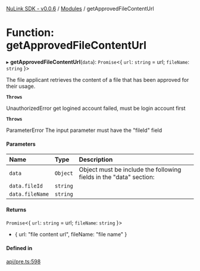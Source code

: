 [NuLink SDK - v0.0.6](../README.md) / [Modules](../modules.md) / getApprovedFileContentUrl

# Function: getApprovedFileContentUrl

▸ **getApprovedFileContentUrl**(`data`): `Promise`<{ `url`: `string` = url; `fileName`: `string`  }\>

The file applicant retrieves the content of a file that has been approved for their usage.

**`Throws`**

UnauthorizedError get logined account failed, must be login account first

**`Throws`**

ParameterError The input parameter must have the "fileId" field

#### Parameters

| Name | Type | Description |
| :------ | :------ | :------ |
| `data` | `Object` | Object must be include the following fields in the "data" section: |
| `data.fileId` | `string` |  |
| `data.fileName` | `string` |  |

#### Returns

`Promise`<{ `url`: `string` = url; `fileName`: `string`  }\>

- { url: "file content url", fileName: "file name" }

#### Defined in

[api/pre.ts:598](https://github.com/NuLink-network/nulink-sdk/blob/dec95fc/src/api/pre.ts#L598)
